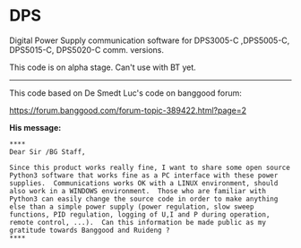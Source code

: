 # DPS
Digital Power Supply communication software for DPS3005-C ,DPS5005-C, DPS5015-C, DPS5020-C comm. versions.

This code is on alpha stage. Can't use with BT yet.

*************************************************************

This code based on De Smedt Luc's code on banggood forum:

https://forum.banggood.com/forum-topic-389422.html?page=2

<b>His message:</b>

    ****
    Dear Sir /BG Staff,

    Since this product works really fine, I want to share some open source Python3 software that works fine as a PC interface with these power supplies.  Communications works OK with a LINUX environment, should also work in a WINDOWS environment.  Those who are familiar with Python3 can easily change the source code in order to make anything else than a simple power supply (power regulation, slow sweep functions, PID regulation, logging of U,I and P during operation, remote control, ...).  Can this information be made public as my gratitude towards Banggood and Ruideng ?
    ****
